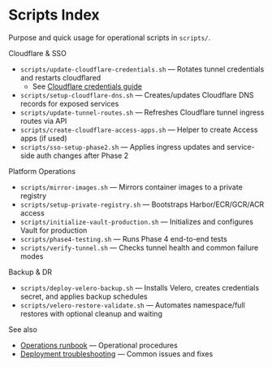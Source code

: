 # Scripts Index

Purpose and quick usage for operational scripts in `scripts/`.

Cloudflare & SSO
- `scripts/update-cloudflare-credentials.sh` — Rotates tunnel credentials and restarts cloudflared
  - See [Cloudflare credentials guide](../cloudflare/credentials.md)
- `scripts/setup-cloudflare-dns.sh` — Creates/updates Cloudflare DNS records for exposed services
- `scripts/update-tunnel-routes.sh` — Refreshes Cloudflare tunnel ingress routes via API
- `scripts/create-cloudflare-access-apps.sh` — Helper to create Access apps (if used)
- `scripts/sso-setup-phase2.sh` — Applies ingress updates and service-side auth changes after Phase 2

Platform Operations
- `scripts/mirror-images.sh` — Mirrors container images to a private registry
- `scripts/setup-private-registry.sh` — Bootstraps Harbor/ECR/GCR/ACR access
- `scripts/initialize-vault-production.sh` — Initializes and configures Vault for production
- `scripts/phase4-testing.sh` — Runs Phase 4 end-to-end tests
- `scripts/verify-tunnel.sh` — Checks tunnel health and common failure modes

Backup & DR
- `scripts/deploy-velero-backup.sh` — Installs Velero, creates credentials secret, and applies backup schedules
- `scripts/velero-restore-validate.sh` — Automates namespace/full restores with optional cleanup and waiting

See also
- [Operations runbook](deployment/operations-runbook.md) — Operational procedures
- [Deployment troubleshooting](deployment/troubleshooting.md) — Common issues and fixes
